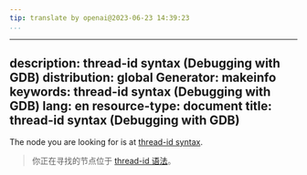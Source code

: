 ```yaml
---
tip: translate by openai@2023-06-23 14:39:23
...
```

---
description: thread-id syntax (Debugging with GDB)
distribution: global
Generator: makeinfo
keywords: thread-id syntax (Debugging with GDB)
lang: en
resource-type: document
title: thread-id syntax (Debugging with GDB)
--------------------------------------------

The node you are looking for is at [thread-id syntax](Packets.html#thread_002did-syntax).

> 你正在寻找的节点位于 [thread-id 语法](Packets.html#thread_002did-syntax)。
